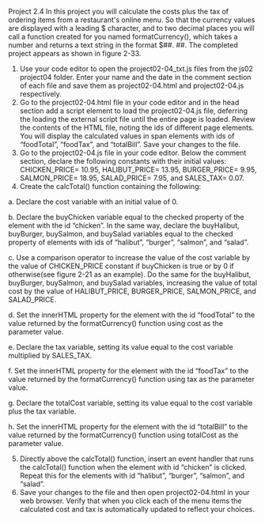 Project 2.4 
	In this project you will calculate the costs plus the tax of ordering items from a restaurant's online menu. So that the currency values are displayed with a leading $ character, and to two decimal places you will call a function created for you named formatCurrency(), which takes a number and returns a text string in the format $##. ##. The completed project appears as shown in figure 2-33.
1. Use your code editor to open the project02-04_txt.js files from the js02 project04 folder. Enter your name and the date in the comment section of each file and save them as project02-04.html and project02-04.js respectively. 
2. Go to the project02-04.html file in your code editor and in the head section add a script element to load the project02-04.js file, deferring the loading the external script file until the entire page is loaded. Review the contents of the HTML file, noting the ids of different page elements. You will display the calculated values in span elements with ids of “foodTotal”, “foodTax”, and “totalBill”. Save your changes to the file. 
3. Go to the project02-04.js file in your code editor. Below the comment section, declare the following constants with their initial values: CHICKEN_PRICE= 10.95, HALIBUT_PRICE= 13.95,  BURGER_PRICE= 9.95, SALMON_PRICE= 18.95, SALAD_PRICE= 7.95, and SALES_TAX= 0.07.
4. Create the calcTotal() function containing the following:
   
  a. Declare the cost variable with an initial value of 0.

  b. Declare the buyChicken variable equal to the checked property of the element with the id “chicken”. In the same way, declare the buyHalibut, buyBurger, buySalmon, and buySalad variables equal to the checked property of elements with ids of “halibut”, “burger”, “salmon”, and “salad”.

c. Use a comparison operator to increase the value of the cost variable by the value of CHICKEN_PRICE constant if buyChicken is true or by 0 if otherwise(see figure 2-21 as an example). Do the same for the buyHalibut, buyBurger, buySalmon, and buySalad variables, increasing the value of total cost by the value of HALIBUT_PRICE, BURGER_PRICE, SALMON_PRICE, and SALAD_PRICE.

d. Set the innerHTML property for the element with the id “foodTotal” to the value returned by the formatCurrency() function using cost as the parameter value. 

e. Declare the tax variable, setting its value equal to the cost variable multiplied by SALES_TAX.

f. Set the innerHTML property for the element with the id “foodTax” to the value returned by the formatCurrency() function using tax as the parameter value.

g. Declare the totalCost variable, setting its value equal to the cost variable plus the tax variable. 

h. Set the innerHTML property for the element with the id “totalBill” to the value returned by the formatCurrency() function using totalCost as the parameter value. 

5. Directly above the calcTotal() function, insert an event handler that runs the calcTotal() function when the element with id “chicken” is clicked. Repeat this for the elements with id “halibut”, “burger”, “salmon”, and “salad”. 
6. Save your changes to the file and then open project02-04.html in your web browser. Verify that when you click each of the menu items the calculated cost and tax is automatically updated to reflect your choices. 

